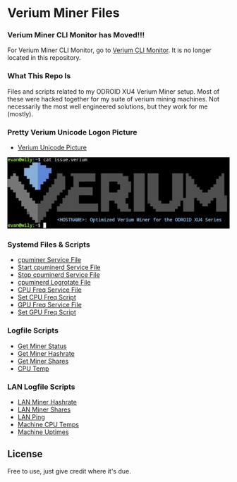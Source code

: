 Verium Miner Files
==================
### Verium Miner CLI Monitor has Moved!!!
For Verium Miner CLI Monitor, go to [Verium CLI Monitor](https://github.com/bezeredi/verium-cli-monitor).
It is no longer located in this repository.


### What This Repo Is
Files and scripts related to my ODROID XU4 Verium Miner setup. Most of these
were hacked together for my suite of verium mining machines. Not necessarily
the most well engineered solutions, but they work for me (mostly).


### Pretty Verium Unicode Logon Picture
 * [Verium Unicode Picture](https://github.com/bezeredi/verium-mining-files/blob/master/issue.verium)

![alt text](https://github.com/bezeredi/verium-mining-files/blob/master/issue.verium.png "Unicode Verium Logo")


### Systemd Files & Scripts
 * [cpuminer Service File](https://github.com/bezeredi/verium-mining-files/blob/master/systemd/cpuminerd.service)
 * [Start cpuminerd Service File](https://github.com/bezeredi/verium-mining-files/blob/master/systemd/start-cpuminerd.sh)
 * [Stop cpuminerd Service File](https://github.com/bezeredi/verium-mining-files/blob/master/systemd/stop-cpuminerd.sh)
 * [cpuminerd Logrotate File](https://github.com/bezeredi/verium-mining-files/blob/master/systemd/cpuminerd.logrotate)
 * [CPU Freq Service File](https://github.com/bezeredi/verium-mining-files/blob/master/systemd/cpufreqd.service)
 * [Set CPU Freq Script](https://github.com/bezeredi/verium-mining-files/blob/master/systemd/set-cpufreq.sh)
 * [GPU Freq Service File](https://github.com/bezeredi/verium-mining-files/blob/master/systemd/gpufreqd.service)
 * [Set GPU Freq Script](https://github.com/bezeredi/verium-mining-files/blob/master/systemd/set-gpufreq.sh)


### Logfile Scripts
 * [Get Miner Status](https://github.com/bezeredi/verium-mining-files/blob/master/is-mining.sh)
 * [Get Miner Hashrate](https://github.com/bezeredi/verium-mining-files/blob/master/hashrate.sh)
 * [Get Miner Shares](https://github.com/bezeredi/verium-mining-files/blob/master/shares.sh)
 * [CPU Temp](https://github.com/bezeredi/verium-mining-files/blob/master/cputemp.sh)

### LAN Logfile Scripts
 * [LAN Miner Hashrate](https://github.com/bezeredi/verium-mining-files/blob/master/chashrate.sh)
 * [LAN Miner Shares](https://github.com/bezeredi/verium-mining-files/blob/master/cshares.sh)
 * [LAN Ping](https://github.com/bezeredi/verium-mining-files/blob/master/cping.sh)
 * [Machine CPU Temps](https://github.com/bezeredi/verium-mining-files/blob/master/ctemp.sh)
 * [Machine Uptimes](https://github.com/bezeredi/verium-mining-files/blob/master/cuptime.sh)

License
-------
Free to use, just give credit where it's due.
